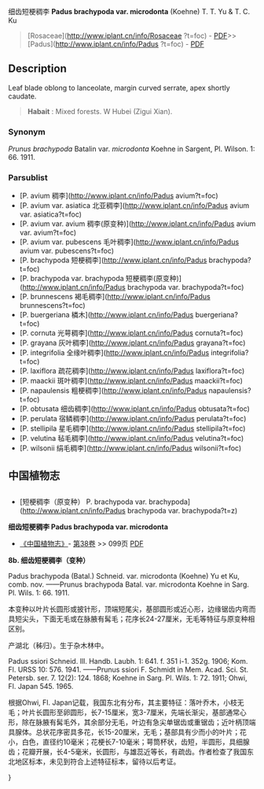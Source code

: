 细齿短梗稠李 **Padus brachypoda var. microdonta** (Koehne) T. T. Yu & T. C. Ku

> [Rosaceae](http://www.iplant.cn/info/Rosaceae ?t=foc) - [PDF](http://iplant.cn/foc/pdf/Rosaceae.pdf)>>[Padus](http://www.iplant.cn/info/Padus ?t=foc) - [PDF](http://www.iplant.cn/foc/pdf/Padus.pdf)

## Description

Leaf blade oblong to lanceolate, margin curved serrate, apex shortly caudate.

> **Habait** : 
> Mixed forests.  W Hubei (Zigui Xian).

### Synonym
*Prunus brachypoda* Batalin var. *microdonta* Koehne in Sargent, Pl. Wilson. 1: 66. 1911.

### Parsublist

* [P.  avium  稠李](http://www.iplant.cn/info/Padus avium?t=foc)
* [P.  avium var. asiatica  北亚稠李](http://www.iplant.cn/info/Padus avium var. asiatica?t=foc)
* [P.  avium var. avium  稠李(原变种)](http://www.iplant.cn/info/Padus avium var. avium?t=foc)
* [P.  avium var. pubescens  毛叶稠李](http://www.iplant.cn/info/Padus avium var. pubescens?t=foc)
* [P.  brachypoda  短梗稠李](http://www.iplant.cn/info/Padus brachypoda?t=foc)
* [P.  brachypoda var. brachypoda  短梗稠李(原变种)](http://www.iplant.cn/info/Padus brachypoda var. brachypoda?t=foc)
* [P.  brunnescens  褐毛稠李](http://www.iplant.cn/info/Padus brunnescens?t=foc)
* [P.  buergeriana  橉木](http://www.iplant.cn/info/Padus buergeriana?t=foc)
* [P.  cornuta  光萼稠李](http://www.iplant.cn/info/Padus cornuta?t=foc)
* [P.  grayana  灰叶稠李](http://www.iplant.cn/info/Padus grayana?t=foc)
* [P.  integrifolia  全缘叶稠李](http://www.iplant.cn/info/Padus integrifolia?t=foc)
* [P.  laxiflora  疏花稠李](http://www.iplant.cn/info/Padus laxiflora?t=foc)
* [P.  maackii  斑叶稠李](http://www.iplant.cn/info/Padus maackii?t=foc)
* [P.  napaulensis  粗梗稠李](http://www.iplant.cn/info/Padus napaulensis?t=foc)
* [P.  obtusata  细齿稠李](http://www.iplant.cn/info/Padus obtusata?t=foc)
* [P.  perulata  宿鳞稠李](http://www.iplant.cn/info/Padus perulata?t=foc)
* [P.  stellipila  星毛稠李](http://www.iplant.cn/info/Padus stellipila?t=foc)
* [P.  velutina  毡毛稠李](http://www.iplant.cn/info/Padus velutina?t=foc)
* [P.  wilsonii  绢毛稠李](http://www.iplant.cn/info/Padus wilsonii?t=foc)

## 中国植物志

## 
* [短梗稠李（原变种）  P.  brachypoda var. brachypoda](http://www.iplant.cn/info/Padus brachypoda var. brachypoda?t=z)

**细齿短梗稠李 Padus brachypoda var. microdonta**

* [《中国植物志》](http://www.iplant.cn/frps)- [第38卷](http://www.iplant.cn/frps/vol/38) >> 099页 [PDF](http://www.iplant.cn/frps/pdf/38/099a.PDF)

**8b. 细齿短梗稠李（变种）**

Padus brachypoda (Batal.) Schneid. var. microdonta (Koehne) Yu et Ku, comb. nov. ——Prunus brachypoda Batal. var. microdonta Koehne in Sarg. Pl. Wils. 1: 66. 1911.

本变种以叶片长圆形或披针形，顶端短尾尖，基部圆形或近心形，边缘锯齿内弯而具短尖头，下面无毛或在脉腋有髯毛；花序长24-27厘米，无毛等特征与原变种相区别。

产湖北（秭归）。生于杂木林中。

Padus ssiori Schneid. Ill. Handb. Laubh. 1: 641. f. 351 i-1. 352g. 1906; Kom. Fl. URSS 10: 576. 1941. ——Prunus ssiori F. Schmidt in Mem. Acad. Sci. St. Petersb. ser. 7. 12(2): 124. 1868; Koehne in Sarg. Pl. Wils. 1: 72. 1911; Ohwi, Fl. Japan 545. 1965.

根据Ohwi, Fl. Japan记载，我国东北有分布，其主要特征：落叶乔木，小枝无毛；叶片长圆形至卵圆形，长7-15厘米，宽3-7厘米，先端长渐尖，基部通常心形，除在脉腋有髯毛外，其余部分无毛，叶边有急尖单锯齿或重锯齿；近叶柄顶端具腺体。总状花序密具多花，长15-20厘米，无毛；基部具有少而小的叶片；花小，白色，直径约10毫米；花梗长7-10毫米；萼筒杯状，齿短，半圆形，具细腺齿；花瓣开展，长4-5毫米，长圆形，与雄蕊近等长，有疏齿。作者检查了我国东北地区标本，未见到符合上述特征标本，留待以后考证。

}
